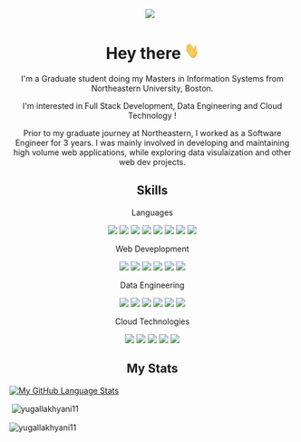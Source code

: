 
<!---
yugallakhyani11/yugallakhyani11 is a ✨ special ✨ repository because its `README.md` (this file) appears on your GitHub profile.
You can click the Preview link to take a look at your changes.
--->



<p align='center'>
<img src="https://imgur.com/Fp5AGFl.png"/>&nbsp;&nbsp;
</p>


<h1 align="center"> Hey there <img  src="https://raw.githubusercontent.com/ABSphreak/ABSphreak/master/gifs/Hi.gif" width="25px" height = "30px"> </h1>
<p align="center">
I'm a Graduate student doing my Masters in Information Systems from Northeastern University, Boston.
</p>
<p align="center">
I'm interested in Full Stack Development, Data Engineering and Cloud Technology !
</p>
<p align="center">
Prior to my graduate journey at Northeastern, I worked as a Software Engineer for 3 years. I was mainly involved in developing and maintaining high volume web applications, while exploring data visulaization and other web dev projects.
</p>






<h2 align="center"> Skills </h2>


<p align="center"> Languages </p>
<p align="center">
   <img src="https://img.shields.io/badge/Java-E34F26?style=flat&logo=openjdk&logoColor=white">
   <img src="https://img.shields.io/badge/Python-3776AB?style=flat&logo=python&logoColor=white">
  <img src = "https://img.shields.io/badge/-HTML5-E34F26?style=flat&logo=html5&logoColor=white">
  <img src = "https://img.shields.io/badge/-CSS3-1572B6?style=flat&logo=css3&logoColor=white">
  <img src="https://img.shields.io/badge/-JavaScript-eed718?style=flat&logo=javascript&logoColor=ffffff">
  <img src = "https://img.shields.io/badge/MySQL-339933?style=flat&logo=mySQL&logoColor=white">
  <img src = "https://img.shields.io/badge/PostGre-0052CC?style=flat&logo=postgresql&logoColor=white">
  <img src="http://img.shields.io/badge/-Terraform-007ACC?style=flat&logo=terraform&logoColor=white">
</p>


<p align="center"> Web Deveplopment </p>
<p align="center">
  <img src = "https://img.shields.io/badge/React-1679A7?style=flat&logo=react&logoColor=white">
  <img src = "https://img.shields.io/badge/Bootstrap-019733?style=flat&logo=bootstrap&logoColor=white">
  <img src = "https://img.shields.io/badge/jQuery-0769AD?style=flat&logo=jQuery&logoColor=white">
  <img src = "https://img.shields.io/badge/Node.js-339933?style=flat&logo=Node.js&logoColor=white">
  <img src = "https://img.shields.io/badge/npm-CB3837?style=flat&logo=npm&logoColor=white">
  <img src = "https://img.shields.io/badge/-Angular-00599C?style=flat&logo=angular&logoColor=white">
  </p>
  
  
<p align="center"> Data Engineering </p>
<p align="center">
  <img src = "https://img.shields.io/badge/-Azure%20Data%20Factory-1572B6?style=flat&logo=azuredataexplorer&logoColor=white">
  <img src = "https://img.shields.io/badge/SQL%20Server-557C94?style=flat&logo=microsoftsqlserver&logoColor=white">
  <img src="https://img.shields.io/badge/-Talend-eed718?style=flat&logo=talend&logoColor=ffffff">
  <img src = "https://img.shields.io/badge/AWS%20Glue-0052CC?style=flat&logo=amazonrds&logoColor=white">
  <img src="http://img.shields.io/badge/-Power%20BI-F1502F?style=flat&logo=powerbi&logoColor=FFFFFF">
  <img src="http://img.shields.io/badge/-Tableau-339933?style=flat&logo=tableau&logoColor=FFFFFF">
</p>



<p align="center"> Cloud Technologies </p>
<p align="center">
  <img src = "https://img.shields.io/badge/Microsoft%20Azure-CB3837?style=flat&logo=microsoftazure&logoColor=white">
  <img src="https://img.shields.io/badge/Azure%20Pipeline-3776AB?style=flat&logo=azurepipelines&logoColor=white">
  <img src = "https://img.shields.io/badge/Apache%20Kafka-557C94?style=flat&logo=apachekafka&logoColor=white">
  <img src = "https://img.shields.io/badge/Amazon%20S3-1679A7?style=flat&logo=amazons3&logoColor=white"> 
  <img src = "https://img.shields.io/badge/Azure%20Functions-3776AB?style=flat&logo=azurefunctions&logoColor=white">
 </p>
 
 

<h2 align="center"> My Stats </h2>

[![My GitHub Language Stats](https://github-readme-stats.vercel.app/api/top-langs/?username=yugallakhyani11&langs_count=5&theme=buefy)](https://github-readme-stats.vercel.app/api/top-langs/?username=yugallakhyani11&langs_count=5&theme=buefy) 
<br>

<p>&nbsp;<img align="center" src="https://github-readme-stats.vercel.app/api?username=yugallakhyani11&show_icons=true&locale=en" alt="yugallakhyani11" /></p>

<p><img align="center" src="https://github-readme-streak-stats.herokuapp.com/?user=yugallakhyani11&" alt="yugallakhyani11" /></p>
<!-- <p align='center'><img width="463px" align="center" src="https://github-readme-stats.vercel.app/api/top-langs/?username=uddhavz&layout=compact&title_color=fff&icon_color=fff&text_color=9f9f9f&bg_color=151515"/>
  </p> -->
